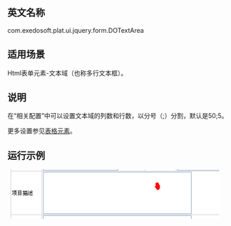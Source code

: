 ## 英文名称 ##

com.exedosoft.plat.ui.jquery.form.DOTextArea

## 适用场景 ##

Html表单元素-文本域（也称多行文本框）。

## 说明 ##


在“相关配置”中可以设置文本域的列数和行数，以分号（;）分割，默认是50;5。

更多设置参见[表格元素](ConfigGridItem.md)。


## 运行示例 ##


<img src='imgs/t_textarea.png' />
